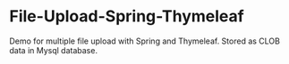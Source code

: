 # File-Upload-Spring-Thymeleaf
Demo for multiple file upload with Spring and Thymeleaf. Stored as CLOB data in Mysql database.
